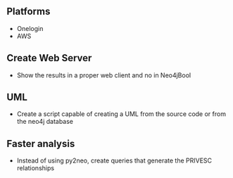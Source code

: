 ## Platforms
- Onelogin
- AWS

## Create Web Server
- Show the results in a proper web client and no in Neo4jBool

## UML
- Create a script capable of creating a UML from the source code or from the neo4j database

## Faster analysis
- Instead of using py2neo, create queries that generate the PRIVESC relationships